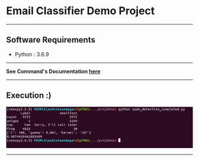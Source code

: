 # Email Classifier Demo Project


---
## Software Requirements
- Python : 3.6.9


---
**See Command's Documentation [here](NoteCommands.md)**


---
## Execution :)
<kbd><img src="/imgs-readme/screenshot_from_2020-11-29_11-38-11.png"></img></kbd>


---


